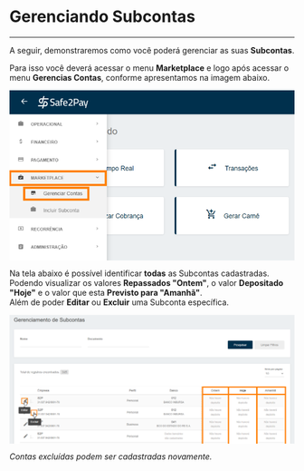 # Gerenciando Subcontas
<hr>

A seguir, demonstraremos como você poderá gerenciar as suas <b>Subcontas</b>.<br>

Para isso você deverá acessar o menu <b>Marketplace</b> e logo após acessar o menu <b>Gerencias Contas</b>, conforme apresentamos na imagem abaixo.

<img src="../imagens/GerenSub01.png" Style="display:block; margin-left:auto; margin-right:auto;">

Na tela abaixo é possível identificar <b>todas</b> as Subcontas cadastradas.
<br>
Podendo visualizar os valores <b>Repassados "Ontem"</b>, o valor <b>Depositado "Hoje"</b> e o valor que esta <b>Previsto para "Amanhã"</b>.
<br>
Além de poder <b>Editar</b> ou <b>Excluir</b> uma Subconta específica.

<img src="../imagens/GerenSub02.png" Style="display:block; margin-left:auto; margin-right:auto;">

*Contas excluídas podem ser cadastradas novamente.*

<my-footer></my-footer>